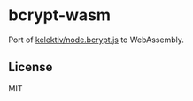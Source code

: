 # bcrypt-wasm

Port of [kelektiv/node.bcrypt.js](https://github.com/kelektiv/node.bcrypt.js) to WebAssembly.

## License

MIT
